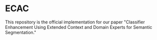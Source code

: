 # ECAC
This repository is the official implementation for our paper "Classifier Enhancement Using Extended Context and Domain Experts for Semantic Segmentation."
